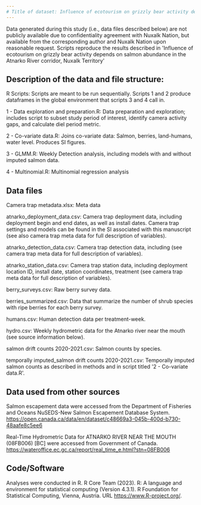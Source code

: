```yaml
---
# Title of dataset: Influence of ecotourism on grizzly bear activity depends on salmon abundance in the Atnarko River corridor, Nuxalk Territory
---
```


Data generated during this study (i.e., data files described below) are not publicly available due to confidentiality agreement with Nuxalk Nation, but available from the corresponding author and Nuxalk Nation upon reasonable request.
Scripts reproduce the results described in 'Influence of ecotourism on grizzly bear activity depends on salmon abundance in the Atnarko River corridor, Nuxalk Territory' 

## Description of the data and file structure:
R Scripts: Scripts are meant to be run sequentially. Scripts 1 and 2 produce dataframes in the global environment 
that scripts 3 and 4 call in. 

1 - Data exploration and preparation.R:
Data preparation and exploration; includes script to subset study period of interest, identify camera activity gaps, and calculate diel period metric. 

2 - Co-variate data.R:
Joins co-variate data: Salmon, berries, land-humans, water level.
Produces SI figures. 

3 - GLMM.R:
Weekly Detection analysis, including models with and without imputed salmon data. 

4 - Multinomial.R:
Multinomial regression analysis

## Data files
Camera trap metadata.xlsx:
Meta data 

atnarko_deployment_data.csv:
Camera trap deployment data, including deployment begin and end dates, as well as install dates. Camera trap settings and models can be found in the SI associated with this manuscript (see also camera trap meta data for full description of variables).

atnarko_detection_data.csv:
Camera trap detection data, including (see camera trap meta data for full description of variables). 

atnarko_station_data.csv:
Camera trap station data, including deployment location ID, install date, station coordinates, treatment (see camera trap meta data for full description of variables). 

berry_surveys.csv: 
Raw berry survey data.

berries_summarized.csv:
Data that summarize the number of shrub species with ripe berries for each berry survey. 

humans.csv:
Human detection data per treatment-week. 

hydro.csv:
Weekly hydrometric data for the Atnarko river near the mouth (see source information below). 

salmon drift counts 2020-2021.csv:
Salmon counts by species.

temporally imputed_salmon drift counts 2020-2021.csv:
Temporally imputed salmon counts as described in methods and in script titled '2 - Co-variate data.R'. 

## Data used from other sources
Salmon escapement data were accessed from the Department of Fisheries and Oceans NuSEDS-New Salmon Escapement Database System. https://open.canada.ca/data/en/dataset/c48669a3-045b-400d-b730-48aafe8c5ee6

Real-Time Hydrometric Data for ATNARKO RIVER NEAR THE MOUTH (08FB006) [BC] were accessed from Government of Canada.
https://wateroffice.ec.gc.ca/report/real_time_e.html?stn=08FB006 

## Code/Software
Analyses were conducted in R.
R Core Team (2023). R: A language and environment for statistical
computing (Version 4.3.1). R Foundation for Statistical Computing, Vienna, Austria.
URL https://www.R-project.org/.

